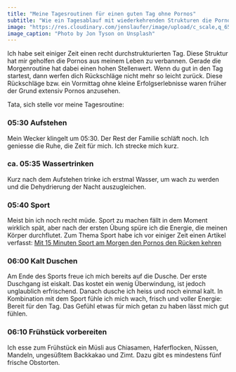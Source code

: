 ```yaml
---
title: "Meine Tagesroutinen für einen guten Tag ohne Pornos"
subtitle: "Wie ein Tagesablauf mit wiederkehrenden Strukturen die Pornos auf Distanz hält"
image: "https://res.cloudinary.com/jenslaufer/image/upload/c_scale,q_65,w_800/v1583997083/jon-tyson-JP94StOO1P8-unsplash.jpg"
image_caption: "Photo by Jon Tyson on Unsplash"
---
```


Ich habe seit einiger Zeit einen recht durchstrukturierten Tag. Diese Struktur hat mir geholfen die Pornos aus meinem Leben zu verbannen. Gerade die Morgenroutine hat dabei einen hohen Stellenwert. Wenn du gut in den Tag startest, dann werfen dich Rückschläge nicht mehr so leicht zurück. Diese Rückschläge bzw. ein Vormittag ohne kleine Erfolgserlebnisse waren früher der Grund extensiv Pornos anzusehen.

Tata, sich stelle vor meine Tagesroutine:

### 05:30 Aufstehen

Mein Wecker klingelt um 05:30. Der Rest der Familie schläft noch. Ich geniesse die Ruhe, die Zeit für mich. Ich strecke mich kurz.

### ca. 05:35 Wassertrinken

Kurz nach dem Aufstehen trinke ich erstmal Wasser, um wach zu werden und die Dehydrierung der Nacht auszugleichen.

### 05:40 Sport

Meist bin ich noch recht müde. Sport zu machen fällt in dem Moment wirklich spät, aber nach der ersten Übung spüre ich die Energie, die meinen Körper durchflutet. Zum Thema Sport habe ich vor einiger Zeit einen Artikel verfasst: [Mit 15 Minuten Sport am Morgen den Pornos den Rücken kehren](/blog/mit_15_minuten_sport_morgens_den_pornos_den_ruecken_kehren.html)

### 06:00 Kalt Duschen

Am Ende des Sports freue ich mich bereits auf die Dusche. Der erste Duschgang ist eiskalt. Das kostet ein wenig Überwindung, ist jedoch unglaublich erfrischend. Danach dusche ich heiss und noch einmal kalt. In Kombination mit dem Sport fühle ich mich wach, frisch und voller Energie: Bereit für den Tag. Das Gefühl etwas für mich getan zu haben lässt mich gut fühlen.

### 06:10 Frühstück vorbereiten

Ich esse zum Frühstück ein Müsli aus Chiasamen, Haferflocken, Nüssen, Mandeln, ungesüßtem Backkakao und Zimt. Dazu gibt es mindestens fünf frische Obstorten.
